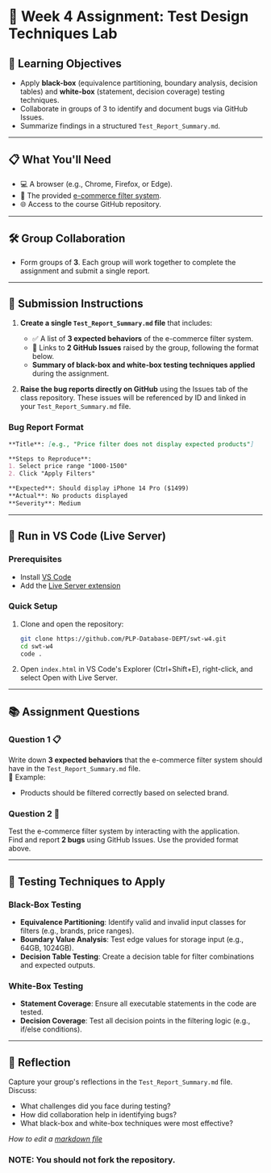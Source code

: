 # 🧪 Week 4 Assignment: Test Design Techniques Lab

## 🎯 **Learning Objectives**
* Apply **black-box** (equivalence partitioning, boundary analysis, decision tables) and **white-box** (statement, decision coverage) testing techniques.
* Collaborate in groups of 3 to identify and document bugs via GitHub Issues.
* Summarize findings in a structured `Test_Report_Summary.md`.

---

## 📋 **What You'll Need**
* 💻 A browser (e.g., Chrome, Firefox, or Edge).
* 📂 The provided [e-commerce filter system](index.html).
* 🌐 Access to the course GitHub repository.

---

## 🛠️ **Group Collaboration**
- Form groups of **3**. Each group will work together to complete the assignment and submit a single report.

---

## 📝 **Submission Instructions**  
1. **Create a single `Test_Report_Summary.md` file** that includes:
   - ✅ A list of **3 expected behaviors** of the e-commerce filter system.
   - 🔗 Links to **2 GitHub Issues** raised by the group, following the format below.
   - **Summary of black-box and white-box testing techniques applied** during the assignment.

2. **Raise the bug reports directly on GitHub** using the Issues tab of the class repository. These issues will be referenced by ID and linked in your `Test_Report_Summary.md` file.

### Bug Report Format
```markdown
**Title**: [e.g., "Price filter does not display expected products"]

**Steps to Reproduce**:
1. Select price range "1000-1500"
2. Click "Apply Filters"

**Expected**: Should display iPhone 14 Pro ($1499)  
**Actual**: No products displayed  
**Severity**: Medium
```

---

## 🚀 **Run in VS Code (Live Server)**

### **Prerequisites**
- Install [VS Code](https://code.visualstudio.com/download)
- Add the [Live Server extension](https://marketplace.visualstudio.com/items?itemName=ritwickdey.LiveServer)

### **Quick Setup**
1. Clone and open the repository:
   ```bash
   git clone https://github.com/PLP-Database-DEPT/swt-w4.git
   cd swt-w4
   code .
   ```

2. Open `index.html` in VS Code's Explorer (Ctrl+Shift+E), right-click, and select Open with Live Server.

---

## 📚 **Assignment Questions**

### Question 1 📋  
Write down **3 expected behaviors** that the e-commerce filter system should have in the `Test_Report_Summary.md` file.  
📌 Example:
* Products should be filtered correctly based on selected brand.

### Question 2 🐛  
Test the e-commerce filter system by interacting with the application.  
Find and report **2 bugs** using GitHub Issues. Use the provided format above.

---

## 🧪 **Testing Techniques to Apply**

### Black-Box Testing
- **Equivalence Partitioning**: Identify valid and invalid input classes for filters (e.g., brands, price ranges).
- **Boundary Value Analysis**: Test edge values for storage input (e.g., 64GB, 1024GB).
- **Decision Table Testing**: Create a decision table for filter combinations and expected outputs.

### White-Box Testing
- **Statement Coverage**: Ensure all executable statements in the code are tested.
- **Decision Coverage**: Test all decision points in the filtering logic (e.g., if/else conditions).

---

## 💭 **Reflection**  
Capture your group's reflections in the `Test_Report_Summary.md` file. Discuss:
- What challenges did you face during testing?
- How did collaboration help in identifying bugs?
- What black-box and white-box techniques were most effective?

*How to edit a [markdown file](https://www.markdownguide.org/basic-syntax/#headings)*

### NOTE: You should not fork the repository.
